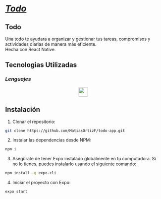 # [_**Todo**_](https://github.com/MatiasOrtizF/todo-app "Live app")

## Todo
Una todo te ayudara a organizar y gestionar tus tareas, compromisos y actividades diarias de manera más eficiente.<br>
Hecha con React Native.


## Tecnologias Utilizadas
### _Lenguajes_
<p align='center'>
    <img height="30"src="https://img.shields.io/badge/javascript-%23323330.svg?style=for-the-badge&logo=javascript&logoColor=%23F7DF1E">
</p>


## Instalación
1. Clonar el repositorio:
```sh
git clone https://github.com/MatiasOrtizF/todo-app.git
```
2. Instalar las dependencias desde NPM:
```sh
npm i
```
3. Asegúrate de tener Expo instalado globalmente en tu computadora. Si no lo tienes, puedes instalarlo usando el siguiente comando:
```sh
npm install -g expo-cli
```
4. Iniciar el proyecto con Expo:
```sh
expo start
```